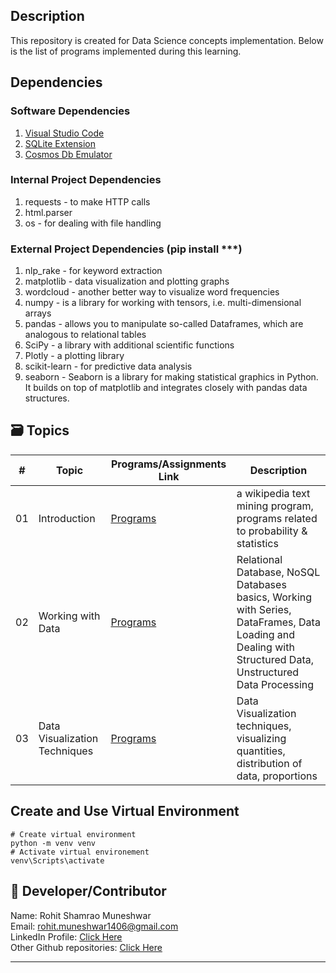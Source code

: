 ## Description
This repository is created for Data Science concepts implementation.
Below is the list of programs implemented during this learning.

## Dependencies 
### Software Dependencies
1. [Visual Studio Code](https://code.visualstudio.com/?WT.mc_id=academic-77958-bethanycheum)  
2. [SQLite Extension](https://marketplace.visualstudio.com/items?itemName=alexcvzz.vscode-sqlite&WT.mc_id=academic-77958-bethanycheum) 
3. [Cosmos Db Emulator](https://aka.ms/cosmosdb-emulator)  

### Internal Project Dependencies
1. requests - to make HTTP calls
2. html.parser
3. os - for dealing with file handling

### External Project Dependencies (pip install ***)
1. nlp_rake - for keyword extraction
2. matplotlib - data visualization and plotting graphs  
3. wordcloud - another better way to visualize word frequencies
4. numpy - is a library for working with tensors, i.e. multi-dimensional arrays
5. pandas - allows you to manipulate so-called Dataframes, which are analogous to relational tables 
6. SciPy - a library with additional scientific functions
7. Plotly - a plotting library
8. scikit-learn - for predictive data analysis
9. seaborn - Seaborn is a library for making statistical graphics in Python. It builds on top of matplotlib and integrates closely with pandas data structures.  


## 🗃️ Topics
| #    | Topic | **Programs/Assignments Link** | **Description** |
| --- | ---------------|---------------------|-------------------|
| 01 | Introduction | [Programs](./introduction/README.md) | a wikipedia text mining program, programs related to probability & statistics |   
| 02 | Working with Data | [Programs](./working-with-data/README.md) | Relational Database, NoSQL Databases basics, Working with Series, DataFrames, Data Loading and Dealing with Structured Data, Unstructured Data Processing | 
| 03 | Data Visualization Techniques | [Programs](./visualization/README.md) | Data Visualization techniques, visualizing quantities, distribution of data, proportions | 


## Create and Use Virtual Environment
```
# Create virtual environment
python -m venv venv
# Activate virtual environement
venv\Scripts\activate
```

## 🌟 Developer/Contributor
Name: Rohit Shamrao Muneshwar  
Email: rohit.muneshwar1406@gmail.com  
LinkedIn Profile: [Click Here](https://www.linkedin.com/in/rohit-muneshwar-a9079258/)  
Other Github repositories: [Click Here](https://github.com/rohit1406?tab=repositories)  

---